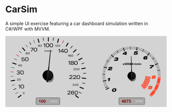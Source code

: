 # CarSim
A simple UI exercise featuring a car dashboard simulation written in C#/WPF with MVVM.

![alt text](screenshot.png "Dashboard")